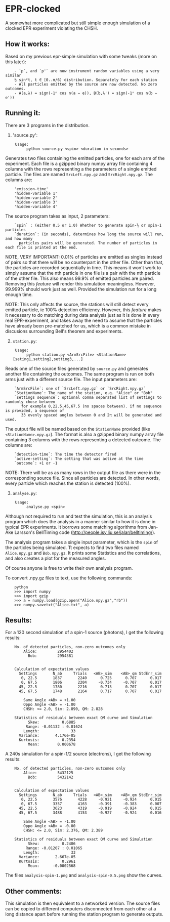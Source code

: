 EPR-clocked
===========

A somewhat more complicated but still simple enough simulation of a clocked EPR experiment violating the CHSH.

How it works:
------------
Based on my previous epr-simple simulation with some tweaks (more on this later):  

        - `p`, and `p'` are now instrument random variables using a very similar 
        ½ sin²t, t ∈ [0..π/6) distribution. Separately for each station
        - All particles emitted by the source are now detected. No zero outcomes.
        - A(a,λ) = sign(-1ⁿ cos n(a − e)), B(b,λ') = sign(-1ⁿ cos n(b − e'))

Running it:
-----------
There are 3 programs in the distribution.  
        
1) 'source.py':  

        Usage:
	         python source.py <spin> <duration in seconds>

Generates two files containing the emitted particles, one for each arm of the experiment.
Each file is a gzipped binary numpy array file containing 4 columns with the rows representing a the 
parameters of a single emitted particle. The files are named `SrcLeft.npy.gz` and `SrcRight.npy.gz`.
The columns are:  

        'emission-time'
        'hidden-variable 1'
        'hidden-variable 2'
        'hidden-variable 3'
        'hidden-variable 4'
        
The source program takes as input, 2 parameters:

        `spin` : (either 0.5 or 1.0) Whether to generate spin-½ or spin-1 particles
        `duration`: (in seconds), determines how long the source will run, and how many 
          particles pairs will be generated. The number of particles in each file is printed at the end.

NOTE, VERY IMPORTANT: 0.01% of particles are emitted as singles instead of pairs so that 
there will be no counterpart in the other file. Other 
than that, the particles are recorded sequentially in time. This means it won't 
work to simply assume that the nth particle in one file is a pair with the nth 
particle of the other file. This also means 99.9% of emitted particles are paired. 
Removing this *feature* will render this simulation meaningless. However, 99.999% should 
work just as well. Provided the simulation run for a long enough time.

NOTE: This only affects the source, the stations will still detect every emitted particle,
ie 100% detection efficiency. However, this *feature* makes it necessary to do matching during 
data analysis just as it is done in every real EPR-experiment, and takes away the need
to assume that the particles have already been pre-matched for us, which is a common mistake
in discusions surrounding Bell's theorem and experiments.


2) `station.py`:  
        
        Usage:
	         python station.py <ArmSrcFile> <StationName> [seting1,setting2,setting3,...]

Reads one of the source files generated by `source.py` and generates another file
containing the outcomes. The same program is run on both arms just with a different
source file. The input parameters are:  

        `ArmSrcFile`: one of `SrcLeft.npy.gz` or `SrcRight.npy.gz`
        `StationName`: The name of the station, e.g. "Alice" or "Bob"
        `settings sequence`: optional comma separated list of settings to randomly chose between
           for example 0,22.5,45,67.5 (no spaces between). if no sequence is provided, a sequence of
           33 evenly spaced angles between 0 and 2π will be generated and used.

The output file will be named based on the `StationName` provided (like `<StationName>.npy.gz`). The format is also 
a gzipped binary numpy array file containing 3 columns with the rows representing a detected 
outcome. The columns are:  
    
        `detection-time`: The time the detector fired
        `active-setting`: The setting that was active at the time
        `outcome`: +1 or -1

NOTE: There will be as as many rows in the output file as there were in the corresponding source file. 
Since all particles are detected. In other words, every particle which reaches the station is detected (100%).

3) `analyse.py`:  
        
        Usage: 
	         analyse.py <spin>


Although not required to run and test the simulation, this is an analysis program which does
the analysis in a manner similar to how it is done in typical EPR experiments. It borrows some 
matching algorithms from Jan-Åke Larsson's BellTiming code (http://people.isy.liu.se/jalar/belltiming/). 

The analysis program takes a single input parameter, which is the `spin` of the particles being simulated.
Tt expects to find two files named `Alice.npy.gz` and `Bob.npy.gz`. It prints some 
Statistics and the correlations, and also creates a plot for the measured angles.

Of course anyone is free to write their own analysis program.

To convert .npy.gz files to text, use the following commands:  
        
        python
        >>> import numpy
        >>> import gzip
        >>> a = numpy.load(gzip.open("Alice.npy.gz","rb"))
        >>> numpy.savetxt("Alice.txt", a)


Results:
--------

For a 120 second simulation of a spin-1 source (photons), I get the following results:  

        No. of detected particles, non-zero outcomes only
	        Alice:         2954402
	          Bob:         2954381


        Calculation of expectation values
          Settings       N_ab     Trials   <AB>_sim    <AB>_qm StdErr_sim
           0, 22.5       1837       2240      0.725      0.707      0.017
           0, 67.5       1806       2204     -0.734     -0.707      0.017
          45, 22.5       1780       2216      0.713      0.707      0.017
          45, 67.5       1748       2164      0.717      0.707      0.017

	        Same Angle <AB> = +1.00
	        Oppo Angle <AB> = -1.00
	        CHSH: <= 2.0, Sim: 2.890, QM: 2.828

        Statistics of residuals between exact QM curve and Simulation
              Skew:          0.6885
             Range: -0.01132 : 0.01624
            Length:              33
          Variance:       4.176e-05
          Kurtosis:          0.2354
              Mean:        0.000678


A 240s simulation for a spin-1/2 source (electrons), I get the following results:  

        No. of detected particles, non-zero outcomes only
	        Alice:         5432125
	          Bob:         5432142


        Calculation of expectation values
          Settings       N_ab     Trials   <AB>_sim    <AB>_qm StdErr_sim
           0, 22.5       3576       4228     -0.921     -0.924      0.015
           0, 67.5       3357       4163     -0.391     -0.383      0.007
          45, 22.5       3623       4319     -0.919     -0.924      0.015
          45, 67.5       3488       4153     -0.927     -0.924      0.016

	        Same Angle <AB> = -1.00
	        Oppo Angle <AB> = -0.00
	        CHSH: <= 2.0, Sim: 2.376, QM: 2.389

        Statistics of residuals between exact QM curve and Simulation
              Skew:          0.2406
             Range: -0.01207 : 0.01065
            Length:              33
          Variance:       2.667e-05
          Kurtosis:          0.2961
              Mean:      -0.0002568

The files `analysis-spin-1.png` and `analysis-spin-0.5.png` show the curves. 

Other comments:
---------------

This simulation is then equivalent to a networked version. The source files can be copied to different computers disconnected from each other at a long distance apart before running the station program to generate outputs.
